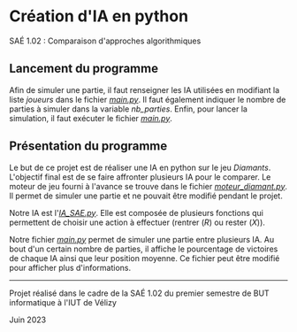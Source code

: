 # Création d'IA en python

SAÉ 1.02 : Comparaison d'approches algorithmiques

## Lancement du programme

Afin de simuler une partie, il faut renseigner les IA utilisées en modifiant la liste _joueurs_ dans le fichier [_main.py_](main.py). Il faut également indiquer le nombre de parties à simuler dans la variable _nb\_parties_. Enfin, pour lancer la simulation, il faut exécuter le fichier [_main.py_](main.py).

## Présentation du programme

Le but de ce projet est de réaliser une IA en python sur le jeu _Diamants_. L'objectif final est de se faire affronter plusieurs IA pour le comparer.
Le moteur de jeu fourni à l'avance se trouve dans le fichier [_moteur\_diamant.py_](moteur_diamant.py). Il permet de simuler une partie et ne pouvait être modifié pendant le projet.

Notre IA est l'[_IA\_SAE.py_](IA/IA_SAE.py). Elle est composée de plusieurs fonctions qui permettent de choisir une action à effectuer (rentrer (_R_) ou rester (_X_)).

Notre fichier [_main.py_](main.py) permet de simuler une partie entre plusieurs IA. Au bout d'un certain nombre de parties, il affiche le pourcentage de victoires de chaque IA ainsi que leur position moyenne. Ce fichier peut être modifié pour afficher plus d'informations.

---

Projet réalisé dans le cadre de la SAÉ 1.02 du premier semestre de BUT informatique à l'IUT de Vélizy

Juin 2023
